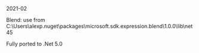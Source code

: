 ﻿
2021-02

  Blend: use from C:\Users\alexp\.nuget\packages\microsoft.sdk.expression.blend\1.0.0\lib\net45

  Fully ported to .Net 5.0 


